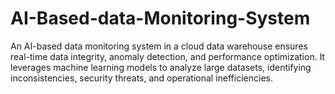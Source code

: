 # AI-Based-data-Monitoring-System
An AI-based data monitoring system in a cloud data warehouse ensures real-time data integrity, anomaly detection, and performance optimization. It leverages machine learning models to analyze large datasets, identifying inconsistencies, security threats, and operational inefficiencies.
